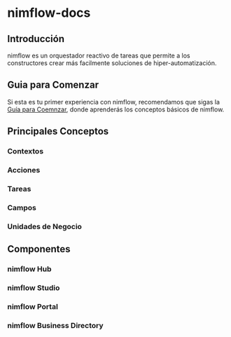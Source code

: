 # nimflow-docs

## Introducción
nimflow es un orquestador reactivo de tareas que permite a los constructores crear más facilmente soluciones de hiper-automatización.

## Guia para Comenzar

Si esta es tu primer experiencia con nimflow, recomendamos que sigas la [Guía para Coemnzar]('https://github.com/nimflow/nimflow-docs/get-started/'), donde aprenderás los conceptos básicos de nimflow.

## Principales Conceptos

### Contextos
### Acciones
### Tareas
### Campos
### Unidades de Negocio

## Componentes

### nimflow Hub
### nimflow Studio
### nimflow Portal
### nimflow Business Directory


